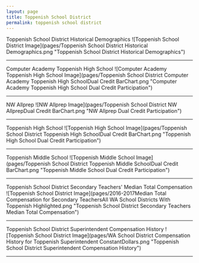 ```yaml
---
layout: page
title: Toppenish School District
permalink: toppenish school district
---
```



Toppenish School District Historical Demographics
![Toppenish School District Image](pages/Toppenish School District Historical Demographics.png "Toppenish School District Historical Demographics")

___

Computer Academy Toppenish High School
![Computer Academy Toppenish High School Image](pages/Toppenish School District Computer Academy Toppenish High SchoolDual Credit BarChart.png "Computer Academy Toppenish High School Dual Credit Participation")

___

NW Allprep
![NW Allprep Image](pages/Toppenish School District NW AllprepDual Credit BarChart.png "NW Allprep Dual Credit Participation")

___

Toppenish High School
![Toppenish High School Image](pages/Toppenish School District Toppenish High SchoolDual Credit BarChart.png "Toppenish High School Dual Credit Participation")

___

Toppenish Middle School
![Toppenish Middle School Image](pages/Toppenish School District Toppenish Middle SchoolDual Credit BarChart.png "Toppenish Middle School Dual Credit Participation")

___

Toppenish School District Secondary Teachers' Median Total Compensation
![Toppenish School District Image](pages/2016-2017Median Total Compensation for Secondary TeachersAll WA School Districts With Toppenish Highlighted.png "Toppenish School District Secondary Teachers Median Total Compensation")

___

Toppenish School District Superintendent Compensation History
![Toppenish School District Image](pages/WA School District Compensation History for Toppenish Superintendent ConstantDollars.png "Toppenish School District Superintendent Compensation History")

___

